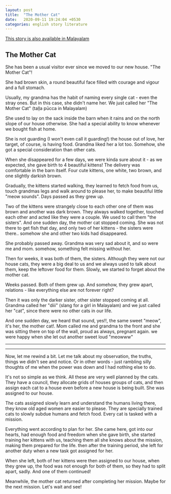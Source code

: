 ```yaml
---
layout: post
title:  "The Mother Cat"
date:   2020-09-11 19:24:04 +0530
categories: english story literature
---
```


[This story is also available in Malayalam](/mother-cat-malayalam)

## The Mother Cat


She has been a usual visitor ever since we moved to our new house. "The Mother Cat"!

She had brown skin, a round beautiful face filled with courage and vigour and a full stomach.

Usually, my grandma has the habit of naming every single cat - even the stray ones. But in this case, she didn't name her. We just called her "The Mother Cat" (taḷḷa pūcca in Malayalam)

She used to lay on the sack inside the barn when it rains and on the north slope of our house otherwise. She had a special ability to know whenever we bought fish at home.


She is not guarding (I won't even call it guarding!) the house out of love, her target, of course, is having food. Grandma liked her a lot too. Somehow, she got a special consideration than other cats.

When she disappeared for a few days, we were kinda sure about it - as we expected, she gave birth to 4 beautiful kittens! The delivery was comfortable in the barn itself. Four cute kittens, one white, two brown, and one slightly darkish brown.

Gradually, the kittens started walking, they learned to fetch food from us, touch grandmas legs and walk around to please her, to make beautiful little "meow sounds". Days passed as they grew up.


Two of the kittens were strangely close to each other one of them was brown and another was dark brown. They always walked together, touched each other and acted like they were a couple. We used to call them "the sisters". And one sudden day, the mother cat stopped coming. She was not there to get fish that day, and only two of her kittens - the sisters were there.. somehow she and other two kids had disappeared. 

She probably passed away. Grandma was very sad about it, and so were me and mom. somehow, something felt missing without her.

Then for weeks, it was both of them, the sisters. Although they were not our house cats, they were a big deal to us and we always used to talk about them, keep the leftover food for them. Slowly, we started to forget about the mother cat.

Weeks passed. Both of them grew up. And somehow, they grew apart, relations - like everything else are not forever right? 


Then it was only the darker sister, other sister stopped coming at all. Grandma called her "diii" (slang for a girl in Malayalam) and we just called her "cat", since there were no other cats in our life. 

And one sudden day, we heard that sound, yes!!, the same sweet "meow", it's her, the mother cat!. Mom called me and grandma to the front and she was sitting there on top of the wall, proud as always, pregnant again. we were happy when she let out another sweet loud "meowww"

---------------------
---------------------

Now, let me rewind a bit. Let me talk about my observation, the truths, things we didn't see and notice. Or in other words - just rambling silly thoughts of me when the power was down and I had nothing else to do.


It's not so simple as we think. All these are very well planned by the cats. They have a council, they allocate grids of houses groups of cats, and then assign each cat to a house even before a new house is being built. She was assigned to our house. 


The cats assigned slowly learn and understand the humans living there, they know old aged women are easier to please. They are specially trained cats to slowly subdue humans and fetch food. Every cat is tasked with a mission.


Everything went according to plan for her. She came here, got into our hearts, had enough food and freedom when she gave birth, she started training her kittens with us, teaching them all she knows about the mission, making them prepared for the life. then after the training period, she left for another duty when a new task got assigned for her.

When she left, both of her kittens were then assigned to our house, when they grew up, the food was not enough for both of them, so they had to split apart, sadly. And one of them continued!


Meanwhile, the mother cat returned after completing her mission. Maybe for the next mission. Let's wait and see!


